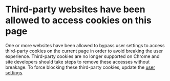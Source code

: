 # Third-party websites have been allowed to access cookies on this page

One or more websites have been allowed to bypass user settings to access third-party cookies on the current page in order to avoid breaking the user experience. Third-party cookies are no longer supported on Chrome and site developers should take steps to remove these accesses without breakage. To force blocking these third-party cookies, update the [user settings](https://support.google.com/chrome/answer/95647).

